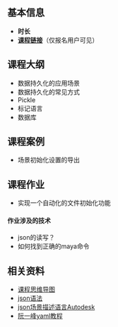 ## 基本信息

- **时长** 
- [**课程链接**](https://ke.qq.com/webcourse/index.html#course_id=252658&term_id=100297899&taid=1549671445289714&vid=g1423hawryc)（仅报名用户可见）


## 课程大纲

- 数据持久化的应用场景
- 数据持久化的常见方式
- Pickle
- 标记语言
- 数据库

## 课程案例

- 场景初始化设置的导出

## 课程作业

- 实现一个自动化的文件初始化功能

#### 作业涉及的技术

- json的读写？
- 如何找到正确的maya命令


## 相关资料

- [课程思维导图](https://processon.com/mindmap/5a38dadee4b07c8d893bb5c9)
- [json语法](http://json.org/)
- [json场景描述语言Autodesk](https://area.autodesk.com/blogs/chris/json-scene-description-language/)
- [阮一峰yaml教程](http://www.ruanyifeng.com/blog/2016/07/yaml.html)